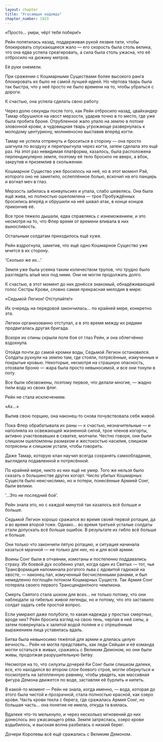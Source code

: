 ```yaml
---
layout: chapter
title: "Угасающая надежда"
chapter_number: 1923
---
```




«Просто... умри, чёрт тебя побери!»

Рейн попятилась назад, поддерживая рукой лезвие тати, чтобы блокировать спускающееся жало — его скорость была столь велика, что она едва успела среагировать, а сила была столь ужасна, что её отбросило на дюжину метров.

Её руки онемели.

При сражении с Кошмарными Существами более высокого ранга блокировать их было не самой лучшей идеей. Но чёртова тварь была так быстра, что у неё просто не было времени на то, чтобы убраться с дороги.

К счастью, она успела сделать свою работу.

Через долю секунды после того, как Рейн отбросило назад, цвайхандер Тамар обрушился на хвост мерзости, ударив точно в то место, где уже была пробита броня. Отрубленное жало упало на землю в потоке зловонной крови, а чудовищная тварь угрожающе развернулась к молодому центуриону, молниеносно выставив вперёд когти.

Тамар не успела отпрянуть и броситься в сторону — она просто шагнула по воздуху и перепрыгнула через когти, затем сделала это ещё раз. На этот раз невидимая платформа, казалось, была расположена перпендикулярно земле, поэтому её тело бросило не вверх, а вбок, закрутив и приземлив в скольжении.

Кошмарное Существо уже бросилось на неё, но в этот момент Рэй, которого оно не заметило, ослеплённое болью, вскочил на его панцирь и вогнал меч в глаз.

Мерзость забилась в конвульсиях и упала, слабо шевелясь. Она была ещё жива, но полностью ошеломлена — трое Пробуждённых бросились вперёд и обрушили на неё шквал атак, в конце концов прикончив её.

Все трое тяжело дышали, едва справляясь с изнеможением, и это несмотря на то, что Флер время от времени вливала в них выносливость.

Остальным солдатам приходилось ещё хуже.

Рейн вздрогнула, заметив, что ещё одно Кошмарное Существо уже мчится в их сторону.

'Сколько же их...'

Земля уже была усеяна таким количеством трупов, что трудно было разглядеть алый мох под ними. Они не могли продолжать долго.

К счастью, в этот момент до них донёсся знакомый, обнадёживающий голос Сестры Крови, словно самая прекрасная мелодия в мире:

«Седьмой Легион! Отступайте!»

Их очередь на передовой закончилась... по крайней мере, конкретно эта.

Легион организованно отступал, а в это время между их рядами продвигалась другая бригада.

Вскоре их спины скрыли поле боя от глаз Рейн, и она облегчённо вздохнула.

Отойдя почти до самой кромки воды, Седьмой Легион остановился. Солдаты рухнули на землю там, где стояли, потрясённые, измученные и покрытые кровью. Некоторые, несмотря на страшную опасность, отозвали броню — жара была просто невыносимой, и все они тонули в поту.

Все были обезвожены, поэтому первое, что делали многие, — жадно пили воду из своих фляг.

Рейн не стала исключением.

«Ах...»

Выпив свою порцию, она наконец-то снова почувствовала себя живой.

Пока Флер обрабатывала их раны — к счастью, незначительные — и наполняла их освежающей жизненной силой, трое членов когорты, активно участвовавших в схватке, молчали. Честно говоря, они были слишком ошеломлены размахом и жестокостью насилия, слишком потрясены и слишком устали, чтобы говорить.

Даже Тамар, которую клан научил всегда сохранять самообладание, выглядела подавленной и потрясённой.

По крайней мере, никто из них ещё не умер. Того же нельзя было сказать о большинстве других когорт. Число убитых Кошмарных Существ было неисчислимо, но и потери, понесённые Армией Сонг, были велики.

'...Это не последний бой'.

Рейн знала это, но с каждой минутой так казалось всё больше и больше.

Седьмой Легион хорошо сражался во время своей первой ротации, да и во время второй тоже. Однако... во время третьей усталые солдаты стали допускать всё больше ошибок. В результате их гибло всё больше и больше.

Они только что закончили пятую ротацию, и ситуация начинала казаться мрачной — не только для них, но и для всей армии.

Воины Сонг были в отчаянии, измотаны и постепенно поддавались страху. Их боевой дух особенно упал, когда один из Святых — тот, чья Трансформация напоминала рогатого льва с ядовитой гадюкой на хвосте, — наконец пал, измученный бесчисленными ранами, и был немедленно поглощён потоком Кошмарных Существ. Так Армия Сонг потеряла своего первого Трансцендентного чемпиона.

Смерть Святого стала шоком для всех... не только потому, что они наблюдали за гибелью живой легенды, но и потому, что это заставило солдат задать себе простой вопрос.

Если умирают даже полубоги, то какая надежда у простых смертных, вроде них? Рейн бросила взгляд на свою тень, черпая в ней силы, а затем повернулась к залитой водой поляне и с отрешённым выражением лица уставилась вдаль.

Битва была невыносимо тяжёлой для армии и длилась целую вечность... Рейн не могла представить, как леди Сейшан и её команда могли остаться в живых, сражаясь с Великим Демоном, но они были живы, продолжая разрушительную битву.

Несмотря на то, что силуэты дочерей Ки Сонг были слишком далеки, все, кто находился во втором слое боевого строя, могли обернуться и посмотреть на затопленную равнину, чтобы увидеть, как массивная фигура Демона движется по воде, заставляя её бурлить и кипеть.

В какой-то момент — Рейн не знала, когда именно, — вода, которая до этого была чистой и прозрачной, стала полностью красной, как озеро крови. Часть крови текла с берега, где сражалась Армия Сонг, но большая часть... она понятия не имела, откуда та взялась.

Вдалеке что-то мелькнуло, и через несколько мгновений до них донеслось эхо ужасающего рёва. Земля затряслась, озеро крови вздыбилось, и высокая волна разбилась о низкий берег.

Дочери Королевы всё ещё сражались с Великим Демоном.

